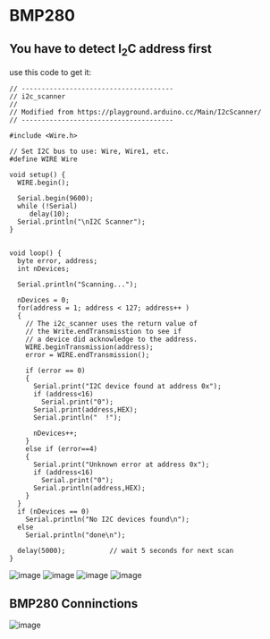 # BMP280

## You have to detect I<sub>2</sub>C address first
use this code to get it:
```
// --------------------------------------
// i2c_scanner
//
// Modified from https://playground.arduino.cc/Main/I2cScanner/
// --------------------------------------

#include <Wire.h>

// Set I2C bus to use: Wire, Wire1, etc.
#define WIRE Wire

void setup() {
  WIRE.begin();

  Serial.begin(9600);
  while (!Serial)
     delay(10);
  Serial.println("\nI2C Scanner");
}


void loop() {
  byte error, address;
  int nDevices;

  Serial.println("Scanning...");

  nDevices = 0;
  for(address = 1; address < 127; address++ ) 
  {
    // The i2c_scanner uses the return value of
    // the Write.endTransmisstion to see if
    // a device did acknowledge to the address.
    WIRE.beginTransmission(address);
    error = WIRE.endTransmission();

    if (error == 0)
    {
      Serial.print("I2C device found at address 0x");
      if (address<16) 
        Serial.print("0");
      Serial.print(address,HEX);
      Serial.println("  !");

      nDevices++;
    }
    else if (error==4) 
    {
      Serial.print("Unknown error at address 0x");
      if (address<16) 
        Serial.print("0");
      Serial.println(address,HEX);
    }    
  }
  if (nDevices == 0)
    Serial.println("No I2C devices found\n");
  else
    Serial.println("done\n");

  delay(5000);           // wait 5 seconds for next scan
}
```
![image](https://github.com/egyptianego17/Ventilator_YLF_Competition/assets/86708003/557b6030-f2c4-4d95-a2c4-aafbe755386a)
![image](https://github.com/egyptianego17/Ventilator_YLF_Competition/assets/86708003/36097b6b-3cb5-4ff2-91f0-61beaf853ab2)
![image](https://github.com/egyptianego17/Ventilator_YLF_Competition/assets/86708003/d134f043-706e-414e-9c73-ee0ad3f4bdc8)
![image](https://github.com/egyptianego17/Ventilator_YLF_Competition/assets/86708003/c820fe4b-49ab-493b-9625-a42271420efb)




## BMP280 Conninctions
![image](https://github.com/egyptianego17/Ventilator_YLF_Competition/assets/86708003/a1a696ed-a635-4f41-80c4-c9d01393bb0e)

